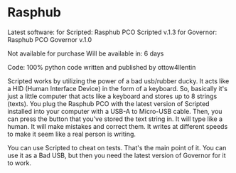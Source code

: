 # Rasphub

Latest software:
for Scripted: Rasphub PCO Scripted v.1.3
for Governor: Rasphub PCO Governor v.1.0

Not available for purchase
Will be available in: 6 days

Code: 100% python
code written and published by ottow4llentin

Scripted works by utilizing the power of a bad usb/rubber ducky. It acts like a HID (Human Interface Device) in the form of a keyboard. So, basically it's just a little computer that acts like a keyboard and stores up to 8 strings (texts). You plug the Rasphub PCO with the latest version of Scripted installed into your computer with a USB-A to Micro-USB cable. Then, you can press the button that you've stored the text string in. It will type like a human. It will make mistakes and correct them. It writes at different speeds to make it seem like a real person is writing. 

You can use Scripted to cheat on tests. That's the main point of it. You can use it as a Bad USB, but then you need the latest version of Governor for it to work.


